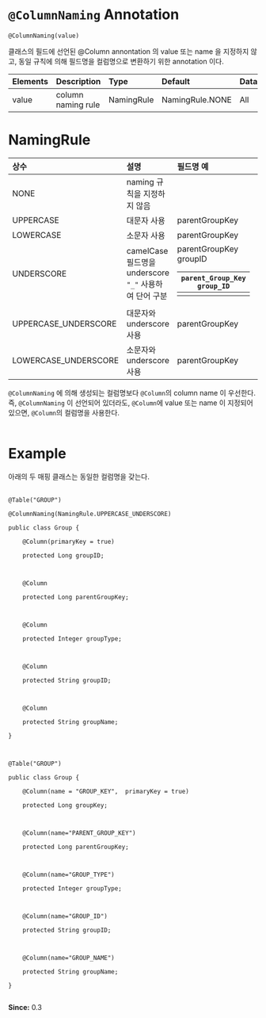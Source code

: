 # `@ColumnNaming` Annotation #

```
@ColumnNaming(value)
```

클래스의 필드에 선언된 @Column annontation 의 value 또는 name 을 지정하지 않고, 동일 규칙에 의해 필드명을 컬럼명으로 변환하기 위한 annotation 이다.

| Elements | Description | Type | Default | Database |
|:---------|:------------|:-----|:--------|:---------|
| value    | column naming rule | NamingRule | NamingRule.NONE | All      |

# NamingRule #

| 상수 | 설명 | 필드명 예 | 생성 컬럼명 |
|:-------|:-------|:--------------|:-----------------|
| NONE   | naming 규칙을 지정하지 않음 |               |                  |
| UPPERCASE | 대문자 사용 | parentGroupKey | PARENTGROUPKEY   |
| LOWERCASE | 소문자 사용 | parentGroupKey | parentgroupkey   |
| UNDERSCORE | camelCase 필드명을 underscore `"_"` 사용하여 단어 구분 | parentGroupKey<br>groupID <table><thead><th> <code>parent_Group_Key</code><br><code>group_ID</code> </th></thead><tbody>
<tr><td> UPPERCASE_UNDERSCORE </td><td> 대문자와 underscore 사용 </td><td> parentGroupKey </td><td> PARENT_GROUP_KEY </td></tr>
<tr><td> LOWERCASE_UNDERSCORE </td><td> 소문자와 underscore 사용 </td><td> parentGroupKey </td><td> parent_group_key </td></tr></tbody></table>

<code>@ColumnNaming</code> 에 의해 생성되는 컬럼명보다 <code>@Column</code>의 column name 이 우선한다. 즉, <code>@ColumnNaming</code> 이 선언되어 있더라도, <code>@Column</code>에 value 또는 name 이 지정되어 있으면, <code>@Column</code>의 컬럼명을 사용한다.<br>
<br>
<h1>Example</h1>

아래의 두 매핑 클래스는 동일한 컬럼명을 갖는다.<br>
<br>
<pre><code>@Table("GROUP")<br>
@ColumnNaming(NamingRule.UPPERCASE_UNDERSCORE)<br>
public class Group {<br>
	@Column(primaryKey = true)<br>
	protected Long groupID;<br>
<br>
	@Column<br>
	protected Long parentGroupKey;<br>
<br>
	@Column<br>
	protected Integer groupType;<br>
<br>
	@Column<br>
	protected String groupID;<br>
<br>
	@Column<br>
	protected String groupName;<br>
}<br>
<br>
@Table("GROUP")<br>
public class Group {<br>
	@Column(name = "GROUP_KEY",  primaryKey = true)<br>
	protected Long groupKey;<br>
<br>
	@Column(name="PARENT_GROUP_KEY")<br>
	protected Long parentGroupKey;<br>
	<br>
	@Column(name="GROUP_TYPE")<br>
	protected Integer groupType;<br>
		<br>
	@Column(name="GROUP_ID")<br>
	protected String groupID;<br>
	<br>
	@Column(name="GROUP_NAME")<br>
	protected String groupName;<br>
}<br>
</code></pre>

<b>Since:</b> 0.3